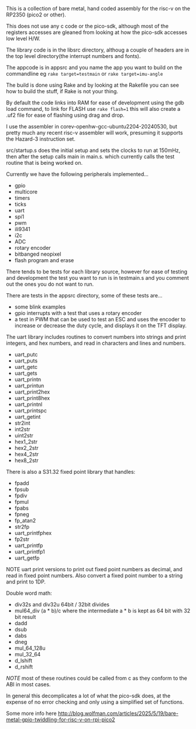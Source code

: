 This is a collection of bare metal, hand coded assembly for the risc-v on
the RP2350 (pico2 or other).

This does not use any c code or the pico-sdk, although most of the registers
accesses are gleaned from looking at how the pico-sdk accesses low level H/W.

The library code is in the libsrc directory, althoug a couple of headers are
in the top level directory(the interrupt numbers and fonts).

The appcode is in appsrc and you name the app you want to build on the
commandline eg `rake target=testmain` or `rake target=imu-angle`

The build is done using Rake and by looking at the Rakefile you can see how to
build the stuff, if Rake is not your thing.

By default the code links into RAM for ease of development using the gdb load
command, to link for FLASH use `rake flash=1` this will also create a .uf2
file for ease of flashing using drag and drop.


I use the assembler in corev-openhw-gcc-ubuntu2204-20240530, but pretty much
any recent risc-v assembler will work, presuming it supports the Hazard-3
instruction set.

src/startup.s does the initial setup and sets the clocks to run at 150mHz,
then after the setup calls main in main.s. which currently calls the test
routine that is being worked on.

Currently we have the following peripherals implemented...

* gpio
* multicore
* timers
* ticks
* uart
* spi1
* pwm
* ili9341
* i2c
* ADC
* rotary encoder
* bitbanged neopixel
* flash program and erase


There tends to be tests for each library source, however for ease of testing and development the
test you want to run is in testmain.s and you comment out the ones you do not want to run.

There are tests in the appsrc directory, some of these tests are...

* some blink examples
* gpio interrupts with a test that uses a rotary encoder
* a test in PWM that can be used to test an ESC and uses the encoder to
  increase or decrease the duty cycle, and displays it on the TFT display.

The uart library includes routines to convert numbers into strings and print integers, and hex
numbers, and read in characters and lines and numbers.

* uart_putc
* uart_puts
* uart_getc
* uart_gets
* uart_printn
* uart_printun
* uart_print2hex
* uart_print8hex
* uart_printnl
* uart_printspc
* uart_getint
* str2int
* int2str
* uint2str
* hex1_2str
* hex2_2str
* hex4_2str
* hex8_2str

There is also a S31.32 fixed point library that handles:

* fpadd
* fpsub
* fpdiv
* fpmul
* fpabs
* fpneg
* fp_atan2
* str2fp
* uart_printfphex
* fp2str
* uart_printfp
* uart_printfp1
* uart_getfp

NOTE uart print versions to print out fixed point numbers as decimal, and read
in fixed point numbers. Also convert a fixed point number to a string and print to 1DP.

Double word math:

* div32s and div32u 64bit / 32bit divides
* mul64_div (a * b)/c where the intermediate a * b is kept as 64 bit with 32 bit result
* dadd
* dsub
* dabs
* dneg
* mul_64_128u
* mul_32_64
* d_lshift
* d_rshift


*NOTE* most of these routines could be called from c as they conform to the
 ABI in most cases.

In general this decomplicates a lot of what the pico-sdk does, at the expense
of no error checking and only using a simplified set of functions.


Some more info here http://blog.wolfman.com/articles/2025/5/19/bare-metal-gpio-twiddling-for-risc-v-on-rpi-pico2

